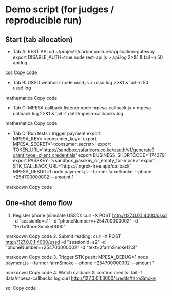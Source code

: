 # Demo script (for judges / reproducible run)

## Start (tab allocation)
- Tab A: REST API
cd ~/projects/carbonpasture/application-gateway
export DISABLE_AUTH=true
node rest-api.js > api.log 2>&1 &
tail -n 50 api.log

css
Copy code
- Tab B: USSD webhook
node ussd.js > ussd.log 2>&1 &
tail -n 50 ussd.log

mathematica
Copy code
- Tab C: MPESA callback listener
node mpesa-callback.js > mpesa-callback.log 2>&1 &
tail -f data/mpesa-callbacks.log

mathematica
Copy code
- Tab D: Run tests / trigger payment
export MPESA_KEY='<consumer_key>'
export MPESA_SECRET='<consumer_secret>'
export TOKEN_URL='https://sandbox.safaricom.co.ke/oauth/v1/generate?grant_type=client_credentials'
export BUSINESS_SHORTCODE='174379'
export PASSKEY='<sandbox_passkey_or_empty_for-mock>'
export STK_CALLBACK_URL='https://<tunnel-id>.ngrok-free.app/callback'
MPESA_DEBUG=1 node payment.js --farmer farmSmoke --phone +254700000002 --amount 1

markdown
Copy code

## One-shot demo flow
1. Register phone (simulate USSD):
curl -X POST http://127.0.0.1:4000/ussd -d "sessionId=s1" -d "phoneNumber=+254700000002" -d "text=1farmSmoke0000"

markdown
Copy code
2. Submit reading:
curl -X POST http://127.0.0.1:4000/ussd -d "sessionId=s2" -d "phoneNumber=+254700000002" -d "text=2farmSmoke12.3"

markdown
Copy code
3. Trigger STK push:
MPESA_DEBUG=1 node payment.js --farmer farmSmoke --phone +254700000002 --amount 1

markdown
Copy code
4. Watch callback & confirm credits:
tail -f data/mpesa-callbacks.log
curl http://127.0.0.1:3000/credits/farmSmoke

sql
Copy code

